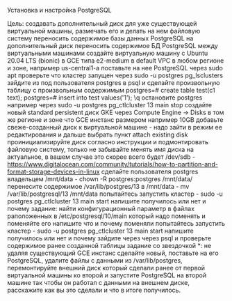 Установка и настройка PostgreSQL

Цель:
создавать дополнительный диск для уже существующей виртуальной машины, размечать его и делать на нем файловую систему
переносить содержимое базы данных PostgreSQL на дополнительный диск
переносить содержимое БД PostgreSQL между виртуальными машинами
создайте виртуальную машину c Ubuntu 20.04 LTS (bionic) в GCE типа e2-medium в default VPC в любом регионе и зоне, например us-central1-a
поставьте на нее PostgreSQL через sudo apt
проверьте что кластер запущен через sudo -u postgres pg_lsclusters
зайдите из под пользователя postgres в psql и сделайте произвольную таблицу с произвольным содержимым postgres=# create table test(c1 text); postgres=# insert into test values('1'); \q
остановите postgres например через sudo -u postgres pg_ctlcluster 13 main stop
создайте новый standard persistent диск GKE через Compute Engine -> Disks в том же регионе и зоне что GCE инстанс размером например 10GB
добавьте свеже-созданный диск к виртуальной машине - надо зайти в режим ее редактирования и дальше выбрать пункт attach existing disk
проинициализируйте диск согласно инструкции и подмонтировать файловую систему, только не забывайте менять имя диска на актуальное, в вашем случае это скорее всего будет /dev/sdb - https://www.digitalocean.com/community/tutorials/how-to-partition-and-format-storage-devices-in-linux
сделайте пользователя postgres владельцем /mnt/data - chown -R postgres:postgres /mnt/data/
перенесите содержимое /var/lib/postgres/13 в /mnt/data - mv /var/lib/postgresql/13 /mnt/data
попытайтесь запустить кластер - sudo -u postgres pg_ctlcluster 13 main start
напишите получилось или нет и почему
задание: найти конфигурационный параметр в файлах раположенных в /etc/postgresql/10/main который надо поменять и поменяйте его
напишите что и почему поменяли
попытайтесь запустить кластер - sudo -u postgres pg_ctlcluster 13 main start
напишите получилось или нет и почему
зайдите через через psql и проверьте содержимое ранее созданной таблицы
задание со звездочкой *: не удаляя существующий GCE инстанс сделайте новый, поставьте на его PostgreSQL, удалите файлы с данными из /var/lib/postgres, перемонтируйте внешний диск который сделали ранее от первой виртуальной машины ко второй и запустите PostgreSQL на второй машине так чтобы он работал с данными на внешнем диске, расскажите как вы это сделали и что в итоге получилось.